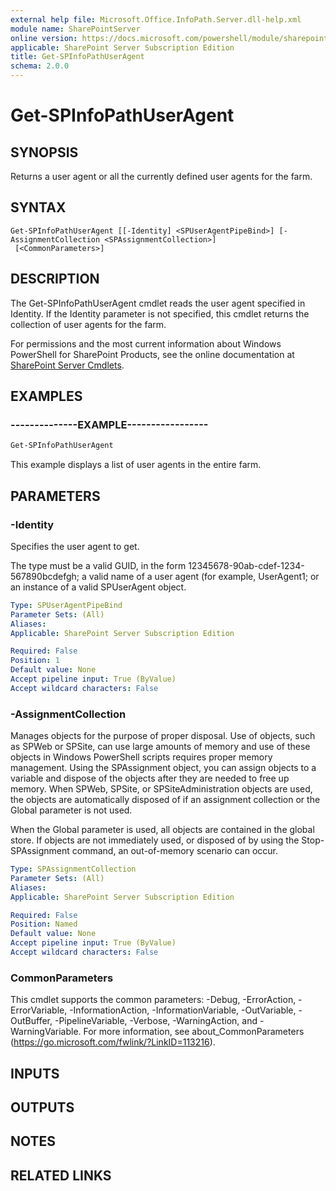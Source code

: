 ```yaml
---
external help file: Microsoft.Office.InfoPath.Server.dll-help.xml
module name: SharePointServer
online version: https://docs.microsoft.com/powershell/module/sharepoint-server/get-spinfopathuseragent
applicable: SharePoint Server Subscription Edition
title: Get-SPInfoPathUserAgent
schema: 2.0.0
---
```


# Get-SPInfoPathUserAgent

## SYNOPSIS
Returns a user agent or all the currently defined user agents for the farm.

## SYNTAX

```
Get-SPInfoPathUserAgent [[-Identity] <SPUserAgentPipeBind>] [-AssignmentCollection <SPAssignmentCollection>]
 [<CommonParameters>]
```

## DESCRIPTION
The Get-SPInfoPathUserAgent cmdlet reads the user agent specified in Identity.
If the Identity parameter is not specified, this cmdlet returns the collection of user agents for the farm.

For permissions and the most current information about Windows PowerShell for SharePoint Products, see the online documentation at [SharePoint Server Cmdlets](https://docs.microsoft.com/powershell/sharepoint/sharepoint-server/sharepoint-server-cmdlets).

## EXAMPLES

### --------------EXAMPLE----------------- 
```powershell
Get-SPInfoPathUserAgent
```

This example displays a list of user agents in the entire farm.

## PARAMETERS

### -Identity
Specifies the user agent to get.

The type must be a valid GUID, in the form 12345678-90ab-cdef-1234-567890bcdefgh; a valid name of a user agent (for example, UserAgent1;  or an instance of a valid SPUserAgent object.

```yaml
Type: SPUserAgentPipeBind
Parameter Sets: (All)
Aliases: 
Applicable: SharePoint Server Subscription Edition

Required: False
Position: 1
Default value: None
Accept pipeline input: True (ByValue)
Accept wildcard characters: False
```

### -AssignmentCollection
Manages objects for the purpose of proper disposal.
Use of objects, such as SPWeb or SPSite, can use large amounts of memory and use of these objects in Windows PowerShell scripts requires proper memory management.
Using the SPAssignment object, you can assign objects to a variable and dispose of the objects after they are needed to free up memory.
When SPWeb, SPSite, or SPSiteAdministration objects are used, the objects are automatically disposed of if an assignment collection or the Global parameter is not used.

When the Global parameter is used, all objects are contained in the global store.
If objects are not immediately used, or disposed of by using the Stop-SPAssignment command, an out-of-memory scenario can occur.

```yaml
Type: SPAssignmentCollection
Parameter Sets: (All)
Aliases: 
Applicable: SharePoint Server Subscription Edition

Required: False
Position: Named
Default value: None
Accept pipeline input: True (ByValue)
Accept wildcard characters: False
```

### CommonParameters
This cmdlet supports the common parameters: -Debug, -ErrorAction, -ErrorVariable, -InformationAction, -InformationVariable, -OutVariable, -OutBuffer, -PipelineVariable, -Verbose, -WarningAction, and -WarningVariable. For more information, see about_CommonParameters (https://go.microsoft.com/fwlink/?LinkID=113216).

## INPUTS

## OUTPUTS

## NOTES

## RELATED LINKS

